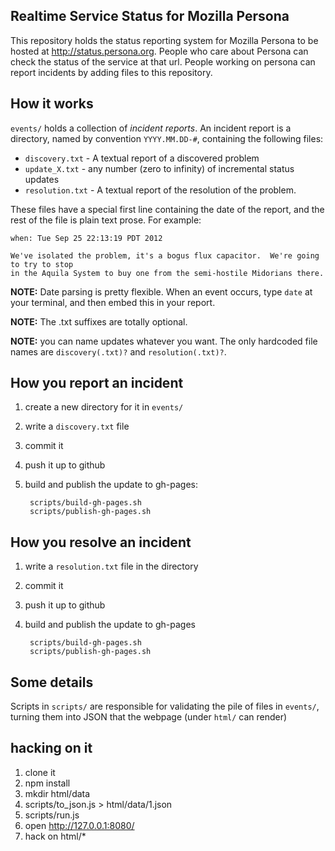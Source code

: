 ## Realtime Service Status for Mozilla Persona

This repository holds the status reporting system for Mozilla Persona
to be hosted at http://status.persona.org.  People who care about
Persona can check the status of the service at that url.  People working
on persona can report incidents by adding files to this repository.

## How it works

`events/` holds a collection of *incident reports*.  An incident report is a directory,
named by convention `YYYY.MM.DD-#`, containing the following files:

  * `discovery.txt` - A textual report of a discovered problem
  * `update_X.txt` - any number (zero to infinity) of incremental status updates
  * `resolution.txt` - A textual report of the resolution of the problem.

These files have a special first line containing the date of the report, and the rest of the
file is plain text prose.  For example:

    when: Tue Sep 25 22:13:19 PDT 2012

    We've isolated the problem, it's a bogus flux capacitor.  We're going to try to stop
    in the Aquila System to buy one from the semi-hostile Midorians there.

**NOTE:** Date parsing is pretty flexible.  When an event occurs, type `date` at your terminal,
and then embed this in your report.

**NOTE:** The .txt suffixes are totally optional.

**NOTE:** you can name updates whatever you want.  The only hardcoded file names are `discovery(.txt)?`
and `resolution(.txt)?`.

## How you report an incident

1. create a new directory for it in `events/`
2. write a `discovery.txt` file
3. commit it
4. push it up to github
5. build and publish the update to gh-pages:

        scripts/build-gh-pages.sh
        scripts/publish-gh-pages.sh

## How you resolve an incident

1. write a `resolution.txt` file in the directory
2. commit it
3. push it up to github
5. build and publish the update to gh-pages

        scripts/build-gh-pages.sh
        scripts/publish-gh-pages.sh

## Some details

Scripts in `scripts/` are responsible for validating the pile of files in `events/`,
turning them into JSON that the webpage (under `html/` can render)

## hacking on it

1. clone it
2. npm install
3. mkdir html/data
4. scripts/to_json.js > html/data/1.json
5. scripts/run.js
6. open http://127.0.0.1:8080/
7. hack on html/*

